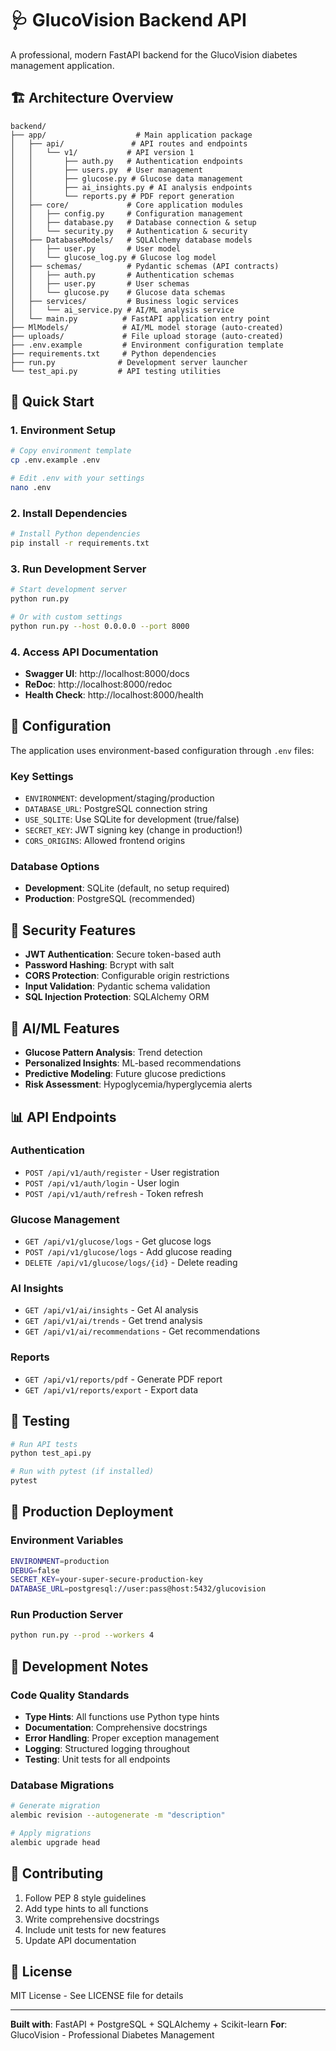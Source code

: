 # 🩺 GlucoVision Backend API

A professional, modern FastAPI backend for the GlucoVision diabetes management application.

## 🏗️ Architecture Overview

```
backend/
├── app/                    # Main application package
│   ├── api/               # API routes and endpoints
│   │   └── v1/           # API version 1
│   │       ├── auth.py   # Authentication endpoints
│   │       ├── users.py  # User management
│   │       ├── glucose.py # Glucose data management
│   │       ├── ai_insights.py # AI analysis endpoints
│   │       └── reports.py # PDF report generation
│   ├── core/             # Core application modules
│   │   ├── config.py     # Configuration management
│   │   ├── database.py   # Database connection & setup
│   │   └── security.py   # Authentication & security
│   ├── DatabaseModels/   # SQLAlchemy database models
│   │   ├── user.py       # User model
│   │   └── glucose_log.py # Glucose log model
│   ├── schemas/          # Pydantic schemas (API contracts)
│   │   ├── auth.py       # Authentication schemas
│   │   ├── user.py       # User schemas
│   │   └── glucose.py    # Glucose data schemas
│   ├── services/         # Business logic services
│   │   └── ai_service.py # AI/ML analysis service
│   └── main.py          # FastAPI application entry point
├── MlModels/            # AI/ML model storage (auto-created)
├── uploads/             # File upload storage (auto-created)
├── .env.example         # Environment configuration template
├── requirements.txt     # Python dependencies
├── run.py              # Development server launcher
└── test_api.py         # API testing utilities
```

## 🚀 Quick Start

### 1. Environment Setup

```bash
# Copy environment template
cp .env.example .env

# Edit .env with your settings
nano .env
```

### 2. Install Dependencies

```bash
# Install Python dependencies
pip install -r requirements.txt
```

### 3. Run Development Server

```bash
# Start development server
python run.py

# Or with custom settings
python run.py --host 0.0.0.0 --port 8000
```

### 4. Access API Documentation

- **Swagger UI**: http://localhost:8000/docs
- **ReDoc**: http://localhost:8000/redoc
- **Health Check**: http://localhost:8000/health

## 🔧 Configuration

The application uses environment-based configuration through `.env` files:

### Key Settings

- `ENVIRONMENT`: development/staging/production
- `DATABASE_URL`: PostgreSQL connection string
- `USE_SQLITE`: Use SQLite for development (true/false)
- `SECRET_KEY`: JWT signing key (change in production!)
- `CORS_ORIGINS`: Allowed frontend origins

### Database Options

- **Development**: SQLite (default, no setup required)
- **Production**: PostgreSQL (recommended)

## 🔐 Security Features

- **JWT Authentication**: Secure token-based auth
- **Password Hashing**: Bcrypt with salt
- **CORS Protection**: Configurable origin restrictions
- **Input Validation**: Pydantic schema validation
- **SQL Injection Protection**: SQLAlchemy ORM

## 🤖 AI/ML Features

- **Glucose Pattern Analysis**: Trend detection
- **Personalized Insights**: ML-based recommendations
- **Predictive Modeling**: Future glucose predictions
- **Risk Assessment**: Hypoglycemia/hyperglycemia alerts

## 📊 API Endpoints

### Authentication

- `POST /api/v1/auth/register` - User registration
- `POST /api/v1/auth/login` - User login
- `POST /api/v1/auth/refresh` - Token refresh

### Glucose Management

- `GET /api/v1/glucose/logs` - Get glucose logs
- `POST /api/v1/glucose/logs` - Add glucose reading
- `DELETE /api/v1/glucose/logs/{id}` - Delete reading

### AI Insights

- `GET /api/v1/ai/insights` - Get AI analysis
- `GET /api/v1/ai/trends` - Get trend analysis
- `GET /api/v1/ai/recommendations` - Get recommendations

### Reports

- `GET /api/v1/reports/pdf` - Generate PDF report
- `GET /api/v1/reports/export` - Export data

## 🧪 Testing

```bash
# Run API tests
python test_api.py

# Run with pytest (if installed)
pytest
```

## 🚀 Production Deployment

### Environment Variables

```bash
ENVIRONMENT=production
DEBUG=false
SECRET_KEY=your-super-secure-production-key
DATABASE_URL=postgresql://user:pass@host:5432/glucovision
```

### Run Production Server

```bash
python run.py --prod --workers 4
```

## 📝 Development Notes

### Code Quality Standards

- **Type Hints**: All functions use Python type hints
- **Documentation**: Comprehensive docstrings
- **Error Handling**: Proper exception management
- **Logging**: Structured logging throughout
- **Testing**: Unit tests for all endpoints

### Database Migrations

```bash
# Generate migration
alembic revision --autogenerate -m "description"

# Apply migrations
alembic upgrade head
```

## 🤝 Contributing

1. Follow PEP 8 style guidelines
2. Add type hints to all functions
3. Write comprehensive docstrings
4. Include unit tests for new features
5. Update API documentation

## 📄 License

MIT License - See LICENSE file for details

---

**Built with**: FastAPI + PostgreSQL + SQLAlchemy + Scikit-learn
**For**: GlucoVision - Professional Diabetes Management
